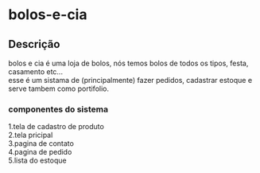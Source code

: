 # bolos-e-cia

## Descrição

bolos e cia é uma loja de bolos, nós temos bolos de todos os tipos, festa, casamento etc... \
esse é um sistama de (principalmente) fazer pedidos, cadastrar estoque e serve tambem como portifolio.

### componentes do sistema
1.tela de cadastro de produto \
2.tela pricipal \
3.pagina de contato \
4.pagina de pedido \
5.lista do estoque 



